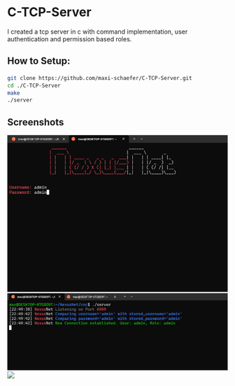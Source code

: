 # C-TCP-Server
I created a tcp server in c with command implementation, user authentication and permission based roles.

## How to Setup:
```bash
git clone https://github.com/maxi-schaefer/C-TCP-Server.git
cd ./C-TCP-Server
make
./server
```

## Screenshots
![](./assets/login.png)
![](./assets/server.png)
![](./assets/commands.png.png)